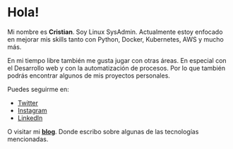 # Hola!

Mi nombre es **Cristian**. Soy Linux SysAdmin. Actualmente estoy enfocado en mejorar mis skills tanto con Python, Docker, Kubernetes, AWS y mucho más.

En mi tiempo libre también me gusta jugar con otras áreas. En especial con el Desarrollo web y con la automatización de procesos. Por lo que también podrás encontrar algunos de mis proyectos personales.

Puedes seguirme en:

- [Twitter](https://twitter.com/barckcode)
- [Instagram](https://www.instagram.com/barckcodev)
- [LinkedIn](https://www.linkedin.com/in/barckcode)

O visitar mi [**blog**](https://barckcode.dev/). Donde escribo sobre algunas de las tecnologías mencionadas.

